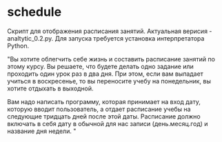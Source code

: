 # schedule
Скрипт для отображения расписания занятий.
Актуальная верисия - analtytic_0.2.py.
Для запуска требуется установка интерпретатора Python.

"Вы хотите облегчить себе жизнь и составить расписание занятий по этому курсу. Вы решаете, что будете делать одно задание или проходить один урок раз в два дня. При этом, если вам выпадает учиться в воскресенье, то вы переносите учебу на понедельник, вы хотите отдыхать в выходной.

Вам надо написать программу, которая принимает на вход дату, которую вводит пользователь, а отдает расписание учебы на следующие тридцать дней после этой даты. Расписание должно включать в себя дату в обычной для нас записи (день.месяц.год) и название дня недели.
"
